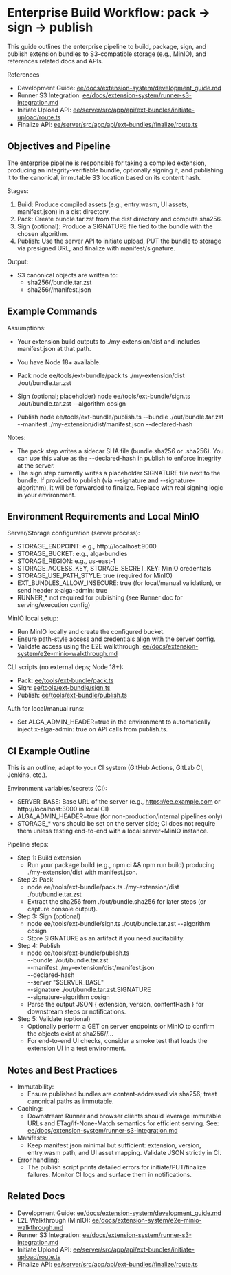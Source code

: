 # Enterprise Build Workflow: pack → sign → publish

This guide outlines the enterprise pipeline to build, package, sign, and publish extension bundles to S3-compatible storage (e.g., MinIO), and references related docs and APIs.

References
- Development Guide: [ee/docs/extension-system/development_guide.md](ee/docs/extension-system/development_guide.md:1)
- Runner S3 Integration: [ee/docs/extension-system/runner-s3-integration.md](ee/docs/extension-system/runner-s3-integration.md:1)
- Initiate Upload API: [ee/server/src/app/api/ext-bundles/initiate-upload/route.ts](ee/server/src/app/api/ext-bundles/initiate-upload/route.ts:1)
- Finalize API: [ee/server/src/app/api/ext-bundles/finalize/route.ts](ee/server/src/app/api/ext-bundles/finalize/route.ts:1)

## Objectives and Pipeline

The enterprise pipeline is responsible for taking a compiled extension, producing an integrity-verifiable bundle, optionally signing it, and publishing it to the canonical, immutable S3 location based on its content hash.

Stages:
1) Build: Produce compiled assets (e.g., entry.wasm, UI assets, manifest.json) in a dist directory.
2) Pack: Create bundle.tar.zst from the dist directory and compute sha256.
3) Sign (optional): Produce a SIGNATURE file tied to the bundle with the chosen algorithm.
4) Publish: Use the server API to initiate upload, PUT the bundle to storage via presigned URL, and finalize with manifest/signature.

Output:
- S3 canonical objects are written to:
  - sha256/<hash>/bundle.tar.zst
  - sha256/<hash>/manifest.json

## Example Commands

Assumptions:
- Your extension build outputs to ./my-extension/dist and includes manifest.json at that path.
- You have Node 18+ available.

- Pack
  node ee/tools/ext-bundle/pack.ts ./my-extension/dist ./out/bundle.tar.zst

- Sign (optional; placeholder)
  node ee/tools/ext-bundle/sign.ts ./out/bundle.tar.zst --algorithm cosign

- Publish
  node ee/tools/ext-bundle/publish.ts --bundle ./out/bundle.tar.zst --manifest ./my-extension/dist/manifest.json --declared-hash <sha256>

Notes:
- The pack step writes a sidecar SHA file (bundle.sha256 or <basename>.sha256). You can use this value as the --declared-hash in publish to enforce integrity at the server.
- The sign step currently writes a placeholder SIGNATURE file next to the bundle. If provided to publish (via --signature and --signature-algorithm), it will be forwarded to finalize. Replace with real signing logic in your environment.

## Environment Requirements and Local MinIO

Server/Storage configuration (server process):
- STORAGE_ENDPOINT: e.g., http://localhost:9000
- STORAGE_BUCKET: e.g., alga-bundles
- STORAGE_REGION: e.g., us-east-1
- STORAGE_ACCESS_KEY, STORAGE_SECRET_KEY: MinIO credentials
- STORAGE_USE_PATH_STYLE: true (required for MinIO)
- EXT_BUNDLES_ALLOW_INSECURE: true (for local/manual validation), or send header x-alga-admin: true
- RUNNER_* not required for publishing (see Runner doc for serving/execution config)

MinIO local setup:
- Run MinIO locally and create the configured bucket.
- Ensure path-style access and credentials align with the server config.
- Validate access using the E2E walkthrough: [ee/docs/extension-system/e2e-minio-walkthrough.md](ee/docs/extension-system/e2e-minio-walkthrough.md:1)

CLI scripts (no external deps; Node 18+):
- Pack: [ee/tools/ext-bundle/pack.ts](ee/tools/ext-bundle/pack.ts:1)
- Sign: [ee/tools/ext-bundle/sign.ts](ee/tools/ext-bundle/sign.ts:1)
- Publish: [ee/tools/ext-bundle/publish.ts](ee/tools/ext-bundle/publish.ts:1)

Auth for local/manual runs:
- Set ALGA_ADMIN_HEADER=true in the environment to automatically inject x-alga-admin: true on API calls from publish.ts.

## CI Example Outline

This is an outline; adapt to your CI system (GitHub Actions, GitLab CI, Jenkins, etc.).

Environment variables/secrets (CI):
- SERVER_BASE: Base URL of the server (e.g., https://ee.example.com or http://localhost:3000 in local CI)
- ALGA_ADMIN_HEADER=true (for non-production/internal pipelines only)
- STORAGE_* vars should be set on the server side; CI does not require them unless testing end-to-end with a local server+MinIO instance.

Pipeline steps:
- Step 1: Build extension
  - Run your package build (e.g., npm ci && npm run build) producing ./my-extension/dist with manifest.json.
- Step 2: Pack
  - node ee/tools/ext-bundle/pack.ts ./my-extension/dist ./out/bundle.tar.zst
  - Extract the sha256 from ./out/bundle.sha256 for later steps (or capture console output).
- Step 3: Sign (optional)
  - node ee/tools/ext-bundle/sign.ts ./out/bundle.tar.zst --algorithm cosign
  - Store SIGNATURE as an artifact if you need auditability.
- Step 4: Publish
  - node ee/tools/ext-bundle/publish.ts \
      --bundle ./out/bundle.tar.zst \
      --manifest ./my-extension/dist/manifest.json \
      --declared-hash <sha256> \
      --server "$SERVER_BASE" \
      --signature ./out/bundle.tar.zst.SIGNATURE \
      --signature-algorithm cosign
  - Parse the output JSON { extension, version, contentHash } for downstream steps or notifications.
- Step 5: Validate (optional)
  - Optionally perform a GET on server endpoints or MinIO to confirm the objects exist at sha256/<contentHash>/...
  - For end-to-end UI checks, consider a smoke test that loads the extension UI in a test environment.

## Notes and Best Practices

- Immutability:
  - Ensure published bundles are content-addressed via sha256; treat canonical paths as immutable.
- Caching:
  - Downstream Runner and browser clients should leverage immutable URLs and ETag/If-None-Match semantics for efficient serving. See: [ee/docs/extension-system/runner-s3-integration.md](ee/docs/extension-system/runner-s3-integration.md:1)
- Manifests:
  - Keep manifest.json minimal but sufficient: extension, version, entry.wasm path, and UI asset mapping. Validate JSON strictly in CI.
- Error handling:
  - The publish script prints detailed errors for initiate/PUT/finalize failures. Monitor CI logs and surface them in notifications.

## Related Docs

- Development Guide: [ee/docs/extension-system/development_guide.md](ee/docs/extension-system/development_guide.md:1)
- E2E Walkthrough (MinIO): [ee/docs/extension-system/e2e-minio-walkthrough.md](ee/docs/extension-system/e2e-minio-walkthrough.md:1)
- Runner S3 Integration: [ee/docs/extension-system/runner-s3-integration.md](ee/docs/extension-system/runner-s3-integration.md:1)
- Initiate Upload API: [ee/server/src/app/api/ext-bundles/initiate-upload/route.ts](ee/server/src/app/api/ext-bundles/initiate-upload/route.ts:1)
- Finalize API: [ee/server/src/app/api/ext-bundles/finalize/route.ts](ee/server/src/app/api/ext-bundles/finalize/route.ts:1)
